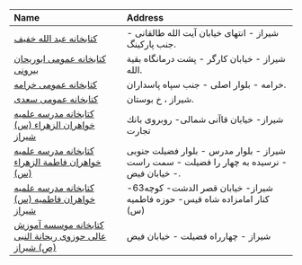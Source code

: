 | Name                                                                | Address                                                                                   |
|:--------------------------------------------------------------------|:------------------------------------------------------------------------------------------|
| [كتابخانه عبد الله خفیف](http://khafif.parsiblog)                   | شیراز - انتهای خیابان آیت الله طالقانی - جنب پاركینگ.                                     |
| [كتابخانه عمومی ابوريحان بيرونى](http://farspl.ir)                  | شیراز - خیابان كارگر - پشت درمانگاه بقیة الله.                                            |
| [كتابخانه عمومی خرامه](http://farspl.ir)                            | خرامه - بلوار اصلی - جنب سپاه پاسداران.                                                   |
| [كتابخانه عمومی سعدى](http://farspl.ir)                             | شیراز ، خ بوستان.                                                                         |
| [کتابخانه مدرسه علمیه خواهران الزهراء (س) شیراز](http://)           | شیراز- خیابان قاآنی شمالی- روبروی بانك تجارت                                              |
| [كتابخانه مدرسه علمیه خواهران فاطمة الزهراء (س)](http://lib.whc.ir) | شیراز - بلوار مدرس - بلوار فضیلت جنوبی - نرسیده به چهار را فضیلت - سمت راست - خیابان فیض. |
| [کتابخانه مدرسه علمیه خواهران فاطمیه (س) شیراز](http://)            | شیراز- خیابان قصر الدشت- كوچه63- کنار امامزاده شاه قیس- حوزه فاطمیه (س)                   |
| [کتابخانه موسسه آموزش عالی حوزوی ریحانة النبی (ص) شیراز](http://)   | شیراز - چهارراه فضیلت - خیابان فیض                                                        |